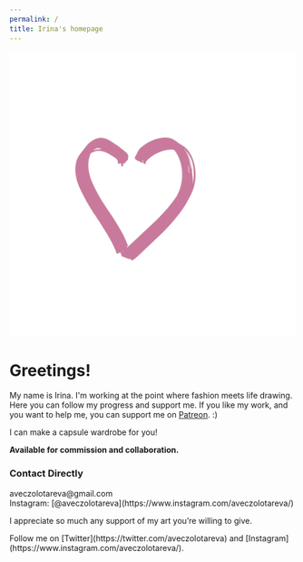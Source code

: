 ```yaml
---
permalink: /
title: Irina's homepage
---
```

<a href="IMG_1447.gif"><img src="IMG_1447.gif" class="w6"></a>

<h1>Greetings!</h1>

My name is Irina. I'm working at the point where fashion meets life drawing. Here you can follow my progress and support me. If you like my work, and you want to help me, you can support me on [Patreon](https://patreon.com/irinazolotareva). :)

I can make a capsule wardrobe for you!

<b>Available for commission and collaboration.</b>

<h3>Contact Directly</h3>aveczolotareva@gmail.com<br>Instagram: [@aveczolotareva](https://www.instagram.com/aveczolotareva/)


<p>I appreciate so much any support of my art you’re willing to give.</p>
Follow me on [Twitter](https://twitter.com/aveczolotareva) and [Instagram](https://www.instagram.com/aveczolotareva/).

